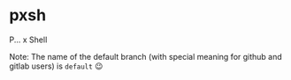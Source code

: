 # pxsh
P... x Shell

Note: The name of the default branch (with special meaning for github and gitlab users) is `default` :wink:
